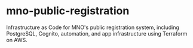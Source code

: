 # mno-public-registration
Infrastructure as Code for MNO's public registration system, including PostgreSQL, Cognito, automation, and app infrastructure using Terraform on AWS.
